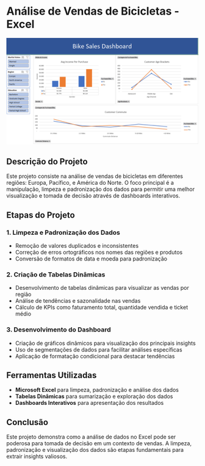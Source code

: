 # Análise de Vendas de Bicicletas - Excel

<p align="center">
  <img src="./Dashboard.png" alt="Dashboard de Vendas de Bicicletas width="500">
</p>

## Descrição do Projeto
Este projeto consiste na análise de vendas de bicicletas em diferentes regiões: Europa, Pacífico, e América do Norte. O foco principal é a manipulação, limpeza e padronização dos dados para permitir uma melhor visualização e tomada de decisão através de dashboards interativos.

## Etapas do Projeto
### 1. Limpeza e Padronização dos Dados
- Remoção de valores duplicados e inconsistentes
- Correção de erros ortográficos nos nomes das regiões e produtos
- Conversão de formatos de data e moeda para padronização

### 2. Criação de Tabelas Dinâmicas
- Desenvolvimento de tabelas dinâmicas para visualizar as vendas por região
- Análise de tendências e sazonalidade nas vendas
- Cálculo de KPIs como faturamento total, quantidade vendida e ticket médio

### 3. Desenvolvimento do Dashboard
- Criação de gráficos dinâmicos para visualização dos principais insights
- Uso de segmentações de dados para facilitar análises específicas
- Aplicação de formatação condicional para destacar tendências

## Ferramentas Utilizadas
- **Microsoft Excel** para limpeza, padronização e análise dos dados
- **Tabelas Dinâmicas** para sumarização e exploração dos dados
- **Dashboards Interativos** para apresentação dos resultados

## Conclusão
Este projeto demonstra como a análise de dados no Excel pode ser poderosa para tomada de decisão em um contexto de vendas. A limpeza, padronização e visualização dos dados são etapas fundamentais para extrair insights valiosos.

